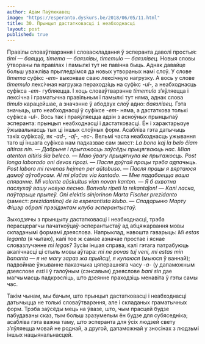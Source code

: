 ```yaml
---
author: Адам Паўлюкавец
image: "https://esperanto.dyskurs.be/2018/06/05/11.html"
title: 30. Прынцып дастатковасці і неабходнасці
layout: post
published: true
---
```



Правілы словаўтварэння і словаскладання ў эсперанта даволі простыя:
*timi* — *баяцца, timema* — *баязлівы, timemulo* — *баязлівец.* Новыя
словы ўтвораны па правілах і памылкі тут не павінна быць. Аднак
давайце больш уважліва прыгледзімся да новых утвораных намі
слоў. У слове *timema* суфікс *-em-* выконвае сваю лексічную
нагрузку. А вось у слове *timemulo* лексічная нагрузка
пераходзіць на суфікс *-ul-,* а неабходнасць суфікса *-em-*
губляецца. І хоць словаўтварэнне *timemulo* з’яўляецца і лексічна і
граматычна правільным і памылкі тут няма, аднак слова *timulo*
карацейшае, а значэнне ў абодвух слоў адно: *баязлівец.* Гэта
значыць, што неабходнасці ў суфіксе *-em-* няма, а дастаткова
толькі суфікса *-ul-*. Вось так і праяўляецца адзін з асноўных
прынцыпаў эсперанта: прынцып неабходнасці і дастатковасці. Ён і
характарызуе ўжывальнасць тых ці іншых слоўных форм. Асабліва
гэта датычыць такіх суфіксаў, як *-ad-, -aĵ-, -ec-.* Вельмі часта
неабходнасць ужывання таго ці іншага суфікса нам падказвае сам змест:
*La bono kaj la belo ĉiam altiras nin. — Дабрыня і прыгажосць
заўсёды прыцягваюць нас. Mian atenton altiris ŝia beleco*. —
*Маю ўвагу прыцягнула яе прыгажосць. Post longa laborado oni devas
ripozi*. — *Пасля доўгай працы трэба адпачыць. Post laboro mi revenas
hejmen per aŭtobuso*. — *Пасля працы я вяртаюся дамоў аўтобусам. Al mi
plaĉas via kantado*. — *Мне падабаецца ваша спяванне. Mi volonte
aŭskultus vian novan kanton. — Я б ахвотна паслухаў вашу новую песню.
Bonvolu ripeti la rekantaĵon!* — *Калі ласка, паўтарыце прыпеў. Oni
elektis sinjorinon Marta Fischer prezidanto* (замест: *prezidantino)
de la esperantista klubo*. — *Спадарыню Марту Фішэр абралі прэзідэнтам
клуба эсперантыстаў.*

Зыходзячы з прынцыпу дастатковасці і неабходнасці, трэба перасцерагчы
пачаткоўцаў-эсперантыстаў ад абцяжарвання мовы складанымі формамі
дзеяслова. Напрыклад, навошта гаварыць: *Mi estas leganta* (я
чытаю), калі тое ж самае азначае простае і яснае словазлучэнне
*mi legas?* Зусім іншая справа, калі гэтага патрабуюць акалічнасці ці
стыль мовы аўтара: *mi ne povas tuj veni, mi estas min bananta* — *я
не магу зараз жа прыйсці, я купаюся* (мыюся ў ваннай); падвойнае
ўжыванне паказчыка цяперашняга часу -*a*- (у дапаможным дзеяслове
*esti* і ў галоўным (сэнсавым) дзеяслове *bani sin* дае магчымасць
падкрэсліць, што дзеянне праходзіць менавіта ў гэты самы час.

Такім чынам, мы бачым, што прынцып дастатковасці і неабходнасці
датычыцца не толькі словаўтварэння, але і складаных граматычных
форм. Трэба заўсёды мець на ўвазе, што, чым прасцей будзе пабудаваны
сказ, тым больш зразумелым ён будзе для субяседніка; асабліва гэта
важна таму, што эсперанта для ўсіх людзей свету з’яўляецца мовай не
роднай, а другой, дапаможнай у зносінах з людзьмі іншых
нацыянальнасцей.
